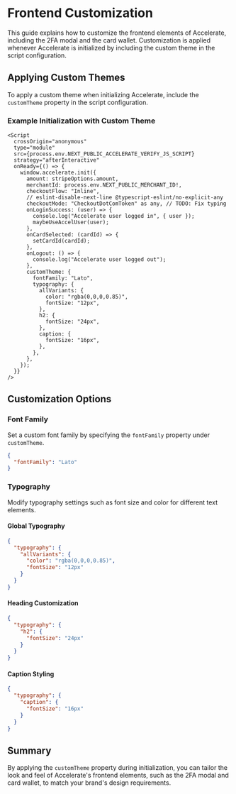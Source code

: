 # Frontend Customization

This guide explains how to customize the frontend elements of Accelerate, including the 2FA modal and the card wallet. Customization is applied whenever Accelerate is initialized by including the custom theme in the script configuration.

## Applying Custom Themes
To apply a custom theme when initializing Accelerate, include the `customTheme` property in the script configuration.

### Example Initialization with Custom Theme
```tsx
<Script
  crossOrigin="anonymous"
  type="module"
  src={process.env.NEXT_PUBLIC_ACCELERATE_VERIFY_JS_SCRIPT}
  strategy="afterInteractive"
  onReady={() => {
    window.accelerate.init({
      amount: stripeOptions.amount,
      merchantId: process.env.NEXT_PUBLIC_MERCHANT_ID!,
      checkoutFlow: "Inline",
      // eslint-disable-next-line @typescript-eslint/no-explicit-any
      checkoutMode: "CheckoutDotComToken" as any, // TODO: Fix typing
      onLoginSuccess: (user) => {
        console.log("Accelerate user logged in", { user });
        maybeUseAccelUser(user);
      },
      onCardSelected: (cardId) => {
        setCardId(cardId);
      },
      onLogout: () => {
        console.log("Accelerate user logged out");
      },
      customTheme: {
        fontFamily: "Lato",
        typography: {
          allVariants: {
            color: "rgba(0,0,0,0.85)",
            fontSize: "12px",
          },
          h2: {
            fontSize: "24px",
          },
          caption: {
            fontSize: "16px",
          },
        },
      },
    });
  }}
/>
```

## Customization Options

### Font Family
Set a custom font family by specifying the `fontFamily` property under `customTheme`.

```json
{
  "fontFamily": "Lato"
}
```

### Typography
Modify typography settings such as font size and color for different text elements.

#### Global Typography
```json
{
  "typography": {
    "allVariants": {
      "color": "rgba(0,0,0,0.85)",
      "fontSize": "12px"
    }
  }
}
```

#### Heading Customization
```json
{
  "typography": {
    "h2": {
      "fontSize": "24px"
    }
  }
}
```

#### Caption Styling
```json
{
  "typography": {
    "caption": {
      "fontSize": "16px"
    }
  }
}
```

## Summary
By applying the `customTheme` property during initialization, you can tailor the look and feel of Accelerate's frontend elements, such as the 2FA modal and card wallet, to match your brand's design requirements.
